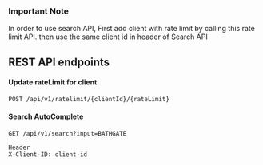 ### Important Note

In order to use search API, First add client with rate limit by calling this rate limit API. then use the same client id in header of Search API

## REST API endpoints

#### Update rateLimit for client

  ```http
  POST /api/v1/ratelimit/{clientId}/{rateLimit} 
  ```

#### Search AutoComplete

  ```http
  GET /api/v1/search?input=BATHGATE

  Header
  X-Client-ID: client-id
  ```

